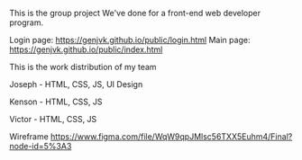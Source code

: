 This is the group project We've done for a front-end web developer program.

Login page: https://genjvk.github.io/public/login.html
Main page: https://genjvk.github.io/public/index.html


This is the work distribution of my team

Joseph - HTML, CSS, JS, UI Design

Kenson - HTML, CSS, JS

Victor - HTML, CSS, JS


Wireframe
https://www.figma.com/file/WqW9qpJMlsc56TXX5Euhm4/Final?node-id=5%3A3 

